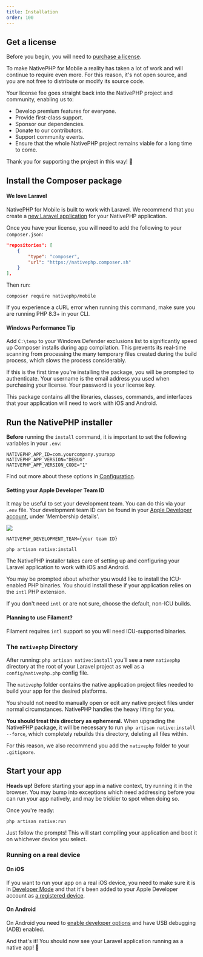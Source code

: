 ```yaml
---
title: Installation
order: 100
---
```


## Get a license

Before you begin, you will need to [purchase a license](/mobile).

To make NativePHP for Mobile a reality has taken a lot of work and will continue to require even more. For this reason,
it's not open source, and you are not free to distribute or modify its source code.

Your license fee goes straight back into the NativePHP project and community, enabling us to:
- Develop premium features for everyone.
- Provide first-class support.
- Sponsor our dependencies.
- Donate to our contributors.
- Support community events.
- Ensure that the whole NativePHP project remains viable for a long time to come.

Thank you for supporting the project in this way! 🙏

## Install the Composer package

<aside class="relative z-0 mt-5 overflow-hidden rounded-2xl bg-pink-50 px-5 ring-1 ring-black/5 dark:bg-pink-600/10">

#### We love Laravel

NativePHP for Mobile is built to work with Laravel. We recommend that you create a
[new Laravel application](https://laravel.com/docs/installation) for your NativePHP application.

</aside>

Once you have your license, you will need to add the following to your `composer.json`:

```json
"repositories": [
    {
        "type": "composer",
        "url": "https://nativephp.composer.sh"
    }
],
```

Then run:
```shell
composer require nativephp/mobile
```
<aside class="relative z-0 mt-5 overflow-hidden rounded-2xl bg-pink-50 px-5 ring-1 ring-black/5 dark:bg-pink-600/10">

If you experience a cURL error when running this command, make sure you are running PHP 8.3+ in your CLI.

</aside>

<aside class="relative z-0 mt-5 overflow-hidden rounded-2xl bg-pink-50 px-5 ring-1 ring-black/5 dark:bg-pink-600/10">

#### Windows Performance Tip

Add `C:\temp` to your Windows Defender exclusions list to significantly speed up Composer
installs during app compilation. This prevents its real-time scanning from processing the many temporary files created
during the build process, which slows the process considerably.

</aside>

If this is the first time you're installing the package, you will be prompted to authenticate. Your username is the
email address you used when purchasing your license. Your password is your license key.

This package contains all the libraries, classes, commands, and interfaces that your application will need to work with
iOS and Android.

## Run the NativePHP installer

**Before** running the `install` command, it is important to set the following variables in your `.env`:

```dotenv
NATIVEPHP_APP_ID=com.yourcompany.yourapp
NATIVEPHP_APP_VERSION="DEBUG"
NATIVEPHP_APP_VERSION_CODE="1"
```

Find out more about these options in
[Configuration](/docs/getting-started/configuration#codenativephp-app-idcode).

<aside class="relative z-0 mt-5 overflow-hidden rounded-2xl bg-pink-50 px-5 ring-1 ring-black/5 dark:bg-pink-600/10">

#### Setting your Apple Developer Team ID

It may be useful to set your development team. You can do this via your `.env` file. Your development team ID can be
found in your [Apple Developer account](https://developer.apple.com/account), under 'Membership details'.

![](/img/docs/team-id.png)

```dotenv
NATIVEPHP_DEVELOPMENT_TEAM={your team ID}
```

</aside>


```shell
php artisan native:install
```

The NativePHP installer takes care of setting up and configuring your Laravel application to work with iOS and Android.

You may be prompted about whether you would like to install the ICU-enabled PHP binaries. You should install these if
your application relies on the `intl` PHP extension.

If you don't need `intl` or are not sure, choose the default, non-ICU builds.

<aside class="relative z-0 mt-5 overflow-hidden rounded-2xl bg-pink-50 px-5 ring-1 ring-black/5 dark:bg-pink-600/10">

#### Planning to use Filament?

Filament requires `intl` support so you will need ICU-supported binaries.

</aside>

### The `nativephp` Directory

After running: `php artisan native:install` you’ll see a new `nativephp` directory at the root of your Laravel project
as well as a `config/nativephp.php` config file.

The `nativephp` folder contains the native application project files needed to build your app for the desired platforms.

You should not need to manually open or edit any native project files under normal circumstances. NativePHP handles
the heavy lifting for you.

**You should treat this directory as ephemeral.** When upgrading the NativePHP package, it will be necessary to run
`php artisan native:install --force`, which completely rebuilds this directory, deleting all files within.

For this reason, we also recommend you add the `nativephp` folder to your `.gitignore`.

## Start your app

**Heads up!** Before starting your app in a native context, try running it in the browser. You may bump into exceptions
which need addressing before you can run your app natively, and may be trickier to spot when doing so.

Once you're ready:

```shell
php artisan native:run
```

Just follow the prompts! This will start compiling your application and boot it on whichever device you select.

### Running on a real device

#### On iOS
If you want to run your app on a real iOS device, you need to make sure it is in
[Developer Mode](https://developer.apple.com/documentation/xcode/enabling-developer-mode-on-a-device)
and that it's been added to your Apple Developer account as
[a registered device](https://developer.apple.com/account/resources/devices/list).

#### On Android
On Android you need to [enable developer options](https://developer.android.com/studio/debug/dev-options#enable)
and have USB debugging (ADB) enabled.

And that's it! You should now see your Laravel application running as a native app! 🎉
